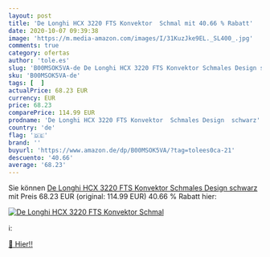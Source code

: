 ```yaml
---
layout: post
title: 'De Longhi HCX 3220 FTS Konvektor  Schmal mit 40.66 % Rabatt'
date: 2020-10-07 09:39:38
image: 'https://m.media-amazon.com/images/I/31KuzJke9EL._SL400_.jpg'
comments: true
category: ofertas
author: 'tole.es'
slug: 'B00MSOK5VA-de De Longhi HCX 3220 FTS Konvektor Schmales Design schwarz'
sku: 'B00MSOK5VA-de'
tags: [  ]
actualPrice: 68.23 EUR
currency: EUR
price: 68.23
comparePrice: 114.99 EUR
prodname: 'De Longhi HCX 3220 FTS Konvektor  Schmales Design  schwarz'
country: 'de'
flag: '🇩🇪'
brand: ''
buyurl: 'https://www.amazon.de/dp/B00MSOK5VA/?tag=tolees0ca-21'
descuento: '40.66'
average: '68.23'
---
```


Sie können [De Longhi HCX 3220 FTS Konvektor  Schmales Design  schwarz](https://www.amazon.de/dp/B00MSOK5VA/?tag=tolees0ca-21) mit Preis 68.23 EUR (original: 114.99 EUR) 40.66 % Rabatt hier:

[![De Longhi HCX 3220 FTS Konvektor  Schmal](https://m.media-amazon.com/images/I/31KuzJke9EL._SL400_.jpg)](https://www.amazon.de/dp/B00MSOK5VA/?tag=tolees0ca-21)

ℹ️:


[🛒 Hier!!](https://www.amazon.de/dp/B00MSOK5VA/?tag=tolees0ca-21)
